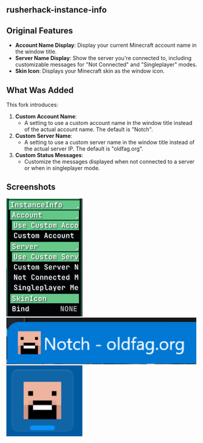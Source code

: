 ## rusherhack-instance-info

## Original Features

- **Account Name Display**: Display your current Minecraft account name in the window title.
- **Server Name Display**: Show the server you're connected to, including customizable messages for "Not Connected" and "Singleplayer" modes.
- **Skin Icon**: Displays your Minecraft skin as the window icon.

## What Was Added

This fork introduces:

1. **Custom Account Name**:
   - A setting to use a custom account name in the window title instead of the actual account name. The default is "Notch".
2. **Custom Server Name**:
   - A setting to use a custom server name in the window title instead of the actual server IP. The default is "oldfag.org".
3. **Custom Status Messages**:
   - Customize the messages displayed when not connected to a server or when in singleplayer mode.

## Screenshots

<img src="assets/Module.png" alt="Plugin Example 1" width="200"/>
<img src="assets/Window.png" alt="Plugin Example 2" width="500"/>
<img src="assets/Start.png" alt="Plugin Example 3" width="200"/>
